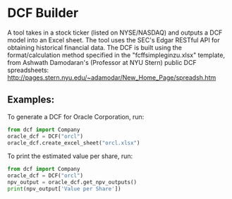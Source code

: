 # DCF Builder
A tool takes in a stock ticker (listed on NYSE/NASDAQ) and outputs a DCF model into an Excel sheet. The tool uses the SEC's Edgar RESTful API for obtaining historical financial data. The DCF is built using the format/calculation method specified in the "fcffsimpleginzu.xlsx" template, from Ashwath Damodaran's (Professor at NYU Stern) public DCF spreadsheets: http://pages.stern.nyu.edu/~adamodar/New_Home_Page/spreadsh.htm 

## Examples: 
To generate a DCF for Oracle Corporation, run: 

```python
from dcf import Company
oracle_dcf = DCF("orcl")
oracle_dcf.create_excel_sheet("orcl.xlsx")
```

To print the estimated value per share, run: 

```python
from dcf import Company
oracle_dcf = DCF("orcl")
npv_output = oracle_dcf.get_npv_outputs()
print(npv_output['Value per Share'])
```
